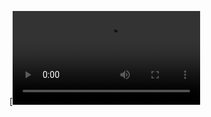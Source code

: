 [![Watch the vidieo](https://github.com/SongKJ00/JumpUP/blob/master/MoleGame/video/testvideo_20170804.mp4)
